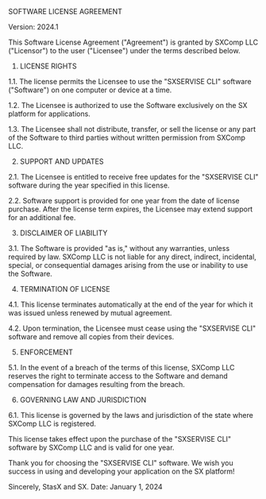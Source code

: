 SOFTWARE LICENSE AGREEMENT

Version: 2024.1

This Software License Agreement ("Agreement") is granted by SXComp LLC ("Licensor") to the user ("Licensee") under the terms described below.

1. LICENSE RIGHTS

1.1. The license permits the Licensee to use the "SXSERVISE CLI" software ("Software") on one computer or device at a time.

1.2. The Licensee is authorized to use the Software exclusively on the SX platform for applications.

1.3. The Licensee shall not distribute, transfer, or sell the license or any part of the Software to third parties without written permission from SXComp LLC.

2. SUPPORT AND UPDATES

2.1. The Licensee is entitled to receive free updates for the "SXSERVISE CLI" software during the year specified in this license.

2.2. Software support is provided for one year from the date of license purchase. After the license term expires, the Licensee may extend support for an additional fee.

3. DISCLAIMER OF LIABILITY

3.1. The Software is provided "as is," without any warranties, unless required by law. SXComp LLC is not liable for any direct, indirect, incidental, special, or consequential damages arising from the use or inability to use the Software.

4. TERMINATION OF LICENSE

4.1. This license terminates automatically at the end of the year for which it was issued unless renewed by mutual agreement.

4.2. Upon termination, the Licensee must cease using the "SXSERVISE CLI" software and remove all copies from their devices.

5. ENFORCEMENT

5.1. In the event of a breach of the terms of this license, SXComp LLC reserves the right to terminate access to the Software and demand compensation for damages resulting from the breach.

6. GOVERNING LAW AND JURISDICTION

6.1. This license is governed by the laws and jurisdiction of the state where SXComp LLC is registered.

This license takes effect upon the purchase of the "SXSERVISE CLI" software by SXComp LLC and is valid for one year.

Thank you for choosing the "SXSERVISE CLI" software. We wish you success in using and developing your application on the SX platform!

Sincerely,
StasX and SX.
Date: January 1, 2024
